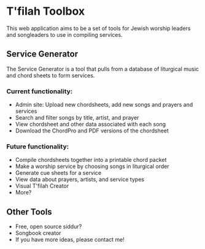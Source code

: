# T'filah Toolbox

This web application aims to be a set of tools for Jewish worship leaders and songleaders to use in compiling services.

## Service Generator
The Service Generator is a tool that pulls from a database of liturgical music and chord sheets to form services.

### Current functionality:

* Admin site: Upload new chordsheets, add new songs and prayers and services
* Search and filter songs by title, artist, and prayer
* View chordsheet and other data associated with each song
* Download the ChordPro and PDF versions of the chordsheet

### Future functionality:

* Compile chordsheets together into a printable chord packet
* Make a worship service by choosing songs in liturgical order
* Generate cue sheets for a service
* View data about prayers, artists, and service types
* Visual T'filah Creator
* More?

## Other Tools

* Free, open source siddur?
* Songbook creator
* If you have more ideas, please contact me!
